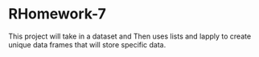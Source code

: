# RHomework-7
This project will take in a dataset and Then uses lists and lapply to create unique data frames that will store specific data.
